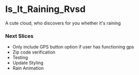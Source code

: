 # Is_It_Raining_Rvsd
A cute cloud, who discovers for you whether it's raining


### Next Slices
- Only include GPS button option if user has functioning gps
- Zip code verification
- Testing
- Update Styling
- Rain Animation